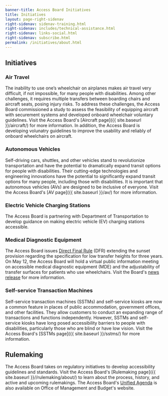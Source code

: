 ```yaml
---
banner-title: Access Board Initiatives
title: Initiatives
layout: page-right-sidenav
right-sidenav: sidenav-training.html
right-sidenav: includes/technical-assistance.html
right-sidenav: links-social.html
right-sidenav: subscribe.html
permalink: /initiatives/about.html
---
```


## Initiatives

### Air Travel

The inability to use one’s wheelchair on airplanes makes air travel very difficult, if not impossible, for many people with disabilities. Among other challenges, it requires multiple transfers between boarding chairs and aircraft seats, posing injury risks. To address these challenges, the Access Board commissioned a study to assess the feasibility of equipping aircraft with securement systems and developed onboard wheelchair voluntary guidelines. Visit the Access Board's [Aircraft page]({{ site.baseurl }}/aircraft/) for more information. In addition, the Access Board is developing volunatry guidelines to improve the usability and reliably of onboard wheelchairs on aircraft.

### Autonomous Vehicles

Self-driving cars, shuttles, and other vehicles stand to revolutionize transportation and have the potential to dramatically expand transit options for people with disabilities. Their cutting-edge technologies and engineering innovations have the potential to significantly expand transit options for many people, including those with disabilities. It is important that autonomous vehicles (AVs) are designed to be inclusive of everyone. Visit the Access Board's [AV page]({{ site.baseurl }}/av/) for more information.

### Electric Vehicle Charging Stations

The Access Board is partnering with Department of Transportation to develop guidance on making electric vehicle (EV) charging stations accessible.

### Medical Diagnostic Equipment

The Access Board issues [Direct Final Rule](https://www.regulations.gov/docket/ATBCB-2022-0002) (DFR) extending the sunset provision regarding the specification for low transfer heights for three years. On May 12, the Access Board will hold a virtual public information meeting on accessible medical diagnostic equipment (MDE) and the adjustability of transfer surfaces for patients who use wheelchairs. Visit the Board's [news release](https://www.access-board.gov/news/2022/04/13/u-s-access-board-to-host-virtual-public-meeting-on-low-transfer-surface-height-for-medical-diagnostic-equipment/) for more information.

### Self-service Transaction Machines

Self-service transaction machines (SSTMs) and self-service kiosks are now a common feature in places of public accommodation, government offices, and other facilities. They allow customers to conduct an expanding range of transactions and functions independently. However, SSTMs and self-service kiosks have long posed accessibility barriers to people with disabilities, particularly those who are blind or have low vision. Visit the Access Board's [SSTMs page]({{ site.baseurl }}/sstms/) for more information.

## Rulemaking

The Access Board takes on regulatory initiatives to develop accessibility guidelines and standards. Visit the Access Board's [Rulemaking page]({{ site.baseurl }}//rulemaking/about/) to learn about the process, history, and active and upcoming rulemakings. The Access Board's [Unified Agenda](https://www.reginfo.gov/public/do/eAgendaMain?operation=OPERATION_GET_AGENCY_RULE_LIST&currentPub=true&agencyCode=&showStage=active&agencyCd=3014&csrf_token=4477D73C38800DD64CF55ADB1768D8D45A731BE31E15AB2A267391786B5743BB6B29078DCC57BFFFD1D816392F7FE84DBA51) is also available on Office of Management and Budget's website.
